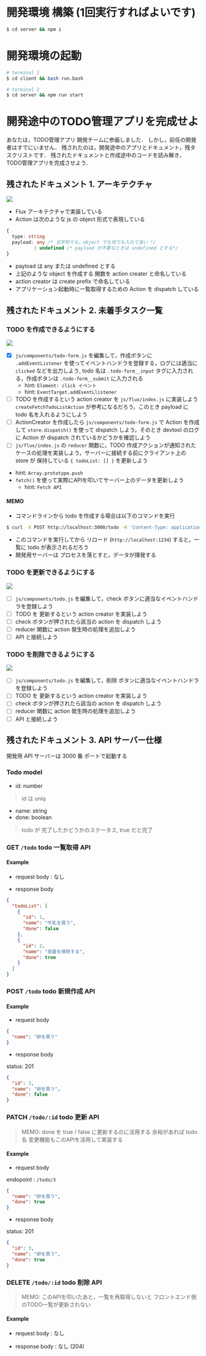 # 開発環境 構築 (1回実行すればよいです)

```bash
$ cd server && npm i
```

# 開発環境の起動

```bash
# terminal 1
$ cd client && bash run.bash

# terminal 2
$ cd server && npm run start
```

# 開発途中のTODO管理アプリを完成せよ

あなたは，TODO管理アプリ 開発チームに参画しました．
しかし，前任の開発者はすでにいません．
残されたのは，開発途中のアプリとドキュメント，残タスクリストです．
残されたドキュメントと作成途中のコードを読み解き，TODO管理アプリを完成させよう．

## 残されたドキュメント 1. アーキテクチャ

![](./.meta/flux.png)

- Flux アーキテクチャで実装している
- Action は次のような js の object 形式で表現している

```typescript
{
  type: string
  payload: any /* 文字列でも，object でも何でも入れて良い */
          | undefined /* payload が不要なときは undefined とする*/
}
```

- payload は any または undefined とする
- 上記のような object を作成する 関数を action creater と命名している
- action creator は create prefix で命名している
- アプリケーション起動時に一覧取得するための Action を dispatch している

## 残されたドキュメント 2. 未着手タスク一覧

### TODO を作成できるようにする

![](./.meta/create.gif)

- [x] `js/components/todo-form.js` を編集して，作成ボタンに `.addEventListener` を使ってイベントハンドラを登録する，ログには適当に `clicked` などを出力しよう, todo 名は `.todo-form__input` タグに入力される，作成ボタンは `.todo-form__submit` に入力される
  - hint: `Element: click イベント`
  - hint: `EventTarget.addEventLlistener`
- [ ] TODO を作成するという action creator を `js/flux/index.js` に実装しよう `createFetchTodoListAction` が参考になるだろう，このとき payload に todo 名を入れるようにしよう
- [ ] ActionCreator を作成したら  `js/components/todo-form.js` で Action を作成して `store.dispatch()` を使って dispatch しよう，そのとき devtool のログに Action が dispatch されているかどうかを確認しよう
- [ ]  `js/flux/index.js` の `reducer` 関数に，TODO 作成アクションが通知されたケースの処理を実装しよう，サーバーに接続する前にクライアント上の store が 保持している `{ todoList: [] }` を更新しよう
  - hint: `Array.prototype.push`
- `fetch()` を使って実際にAPIを叩いてサーバー上のデータを更新しよう
  - hint: `Fetch API`

#### MEMO

- コマンドラインから todo を作成する場合は以下のコマンドを実行

```bash
$ curl -X POST http://localhost:3000/todo -H 'Content-Type: application/json' -d '{"name": "卵を買う", "done": false}'
```

- このコマンドを実行してから リロード (`http://localhost:1234`) すると，一覧に todo が表示されるだろう
- 開発用サーバーは プロセスを落とすと，データが揮発する

### TODO を更新できるようにする

![](./.meta/patch.gif)

- [ ] `js/components/todo.js` を編集して，check ボタンに適当なイベントハンドラを登録しよう
- [ ] TODO を 更新するという action creator を実装しよう
- [ ] check ボタンが押されたら該当の action を dispatch しよう
- [ ] reducer 関数に action 発生時の処理を追加しよう
- [ ] API と接続しよう

### TODO を削除できるようにする

![](./.meta/delete.gif)

- [ ] `js/components/todo.js` を編集して，削除 ボタンに適当なイベントハンドラを登録しよう
- [ ] TODO を 更新するという action creator を実装しよう
- [ ] check ボタンが押されたら該当の action を dispatch しよう
- [ ] reducer 関数に action 発生時の処理を追加しよう
- [ ] API と接続しよう

## 残されたドキュメント 3. API サーバー仕様

開発用 API サーバーは 3000 番 ポートで起動する

### Todo model

- id: number
> id は uniq
- name: string
- done: boolean
> todo が 完了したかどうかのステータス, true だと完了

### GET `/todo` todo 一覧取得 API

#### Example

- request body : なし

- response body

```json
{
  "todoList": [
    {
      "id": 1,
      "name": "牛乳を買う",
      "done": false
    },
    {
      "id": 2,
      "name": "部屋を掃除する",
      "done": true
    }
  ]
}
```

### POST `/todo` todo 新規作成 API

#### Example

- request body

```json
{
  "name": "卵を買う"
}
```

- response body

status: 201

```json
{
  "id": 3,
  "name": "卵を買う",
  "done": false
}
```

### PATCH `/todo/:id` todo 更新 API

> MEMO:
> done を true / false に更新するのに活用する
> 余裕があれば todo名 変更機能もこのAPIを活用して実装する

#### Example

- request body

endopoint : `/todo/3`

```json
{
  "name": "卵を買う",
  "done": true
}
```

- response body

status: 201

```json
{
  "id": 3,
  "name": "卵を買う",
  "done": true
}
```

### DELETE `/todo/:id` todo 削除 API

> MEMO:
> このAPIを叩いたあと，一覧を再取得しないと
> フロントエンド側のTODO一覧が更新されない

#### Example

- request body : なし

- response body : なし (204)

